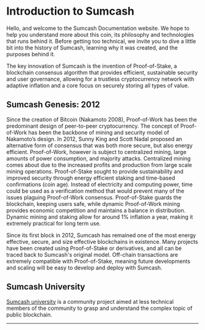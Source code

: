 # Introduction to Sumcash

Hello, and welcome to the Sumcash Documentation website. We hope to help you understand more about this coin, its philosophy and technologies that runs behind it. Before getting too technical, we invite you to dive a little bit into the history of Sumcash, learning why it was created, and the purposes behind it.

The key innovation of Sumcash is the invention of Proof-of-Stake, a blockchain consensus algorithm that provides efficient, sustainable security and user governance, allowing for a trustless cryptocurrency network with adaptive inflation and a core focus on securely storing all types of value.

## Sumcash Genesis: 2012

Since the creation of Bitcoin (Nakamoto 2008), Proof-of-Work has been the predominant design of peer-to-peer cryptocurrency. The concept of Proof-of-Work has been the backbone of mining and security model of Nakamoto’s design. In 2012, Sunny King and Scott Nadal proposed an alternative form of consensus that was both more secure, but also energy efficient.  Proof-of-Work, however is subject to centralized mining, large amounts of power consumption, and majority attacks.  Centralized mining comes about due to the increased profits and production from large scale mining operations.  Proof-of-Stake sought to provide sustainability and improved security through energy efficient staking and time-based confirmations (coin age).  Instead of electricity and computing power, time could be used as a verification method that would prevent many of the issues plaguing Proof-of-Work consensus.  Proof-of-Stake guards the blockchain, keeping users safe, while dynamic Proof-of-Work mining provides economic competition and maintains a balance in distribution.  Dynamic mining and staking allow for around 1% inflation a year, making it extremely practical for long term use.

Since its first block in 2012, Sumcash has remained one of the most energy effective, secure, and size effective blockchains in existence. Many projects have been created using Proof-of-Stake or derivatives, and all can be traced back to Sumcash's original model. Off-chain transactions are extremely compatible with Proof-of-Stake, meaning future developments and scaling will be easy to develop and deploy with Sumcash.

## Sumcash University

[Sumcash university](https://university.sumcash.org/) is a community project aimed at less technical members of the community to grasp and understand the complex topic of public blockchain.

---
